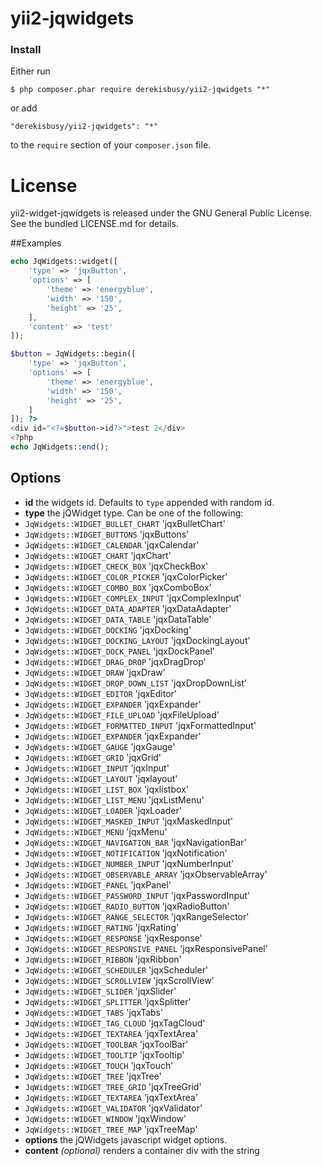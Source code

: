 # yii2-jqwidgets

### Install

Either run

```
$ php composer.phar require derekisbusy/yii2-jqwidgets "*"
```

or add

```
"derekisbusy/yii2-jqwidgets": "*"
```

to the ```require``` section of your `composer.json` file.

# License

yii2-widget-jqwidgets is released under the GNU General Public License. See the bundled LICENSE.md for details.

##Examples

```php
echo JqWidgets::widget([
    'type' => 'jqxButton',
    'options' => [
        'theme' => 'energyblue',
        'width' => '150', 
        'height' => '25',
    ],
    'content' => 'test'
]);
```

```php
$button = JqWidgets::begin([
    'type' => 'jqxButton',
    'options' => [
        'theme' => 'energyblue',
        'width' => '150', 
        'height' => '25',
    ]
]); ?>
<div id="<?=$button->id?>">test 2</div>
<?php
echo JqWidgets::end();
```

## Options

- **id** the widgets id. Defaults to `type` appended with random id.
- **type** the jQWidget type. Can be one of the following:
 - `JqWidgets::WIDGET_BULLET_CHART` 'jqxBulletChart'
 - `JqWidgets::WIDGET_BUTTONS` 'jqxButtons'
 - `JqWidgets::WIDGET_CALENDAR` 'jqxCalendar'
 - `JqWidgets::WIDGET_CHART` 'jqxChart'
 - `JqWidgets::WIDGET_CHECK_BOX` 'jqxCheckBox'
 - `JqWidgets::WIDGET_COLOR_PICKER` 'jqxColorPicker'
 - `JqWidgets::WIDGET_COMBO_BOX` 'jqxComboBox'
 - `JqWidgets::WIDGET_COMPLEX_INPUT` 'jqxComplexInput'
 - `JqWidgets::WIDGET_DATA_ADAPTER` 'jqxDataAdapter'
 - `JqWidgets::WIDGET_DATA_TABLE` 'jqxDataTable'
 - `JqWidgets::WIDGET_DOCKING` 'jqxDocking'
 - `JqWidgets::WIDGET_DOCKING_LAYOUT` 'jqxDockingLayout'
 - `JqWidgets::WIDGET_DOCK_PANEL` 'jqxDockPanel'
 - `JqWidgets::WIDGET_DRAG_DROP` 'jqxDragDrop'
 - `JqWidgets::WIDGET_DRAW` 'jqxDraw'
 - `JqWidgets::WIDGET_DROP_DOWN_LIST` 'jqxDropDownList'
 - `JqWidgets::WIDGET_EDITOR` 'jqxEditor'
 - `JqWidgets::WIDGET_EXPANDER` 'jqxExpander'
 - `JqWidgets::WIDGET_FILE_UPLOAD` 'jqxFileUpload'
 - `JqWidgets::WIDGET_FORMATTED_INPUT` 'jqxFormattedInput'
 - `JqWidgets::WIDGET_EXPANDER` 'jqxExpander'
 - `JqWidgets::WIDGET_GAUGE` 'jqxGauge'
 - `JqWidgets::WIDGET_GRID` 'jqxGrid'
 - `JqWidgets::WIDGET_INPUT` 'jqxInput'
 - `JqWidgets::WIDGET_LAYOUT` 'jqxlayout'
 - `JqWidgets::WIDGET_LIST_BOX` 'jqxlistbox'
 - `JqWidgets::WIDGET_LIST_MENU` 'jqxListMenu'
 - `JqWidgets::WIDGET_LOADER` 'jqxLoader'
 - `JqWidgets::WIDGET_MASKED_INPUT` 'jqxMaskedInput'
 - `JqWidgets::WIDGET_MENU` 'jqxMenu'
 - `JqWidgets::WIDGET_NAVIGATION_BAR` 'jqxNavigationBar'
 - `JqWidgets::WIDGET_NOTIFICATION` 'jqxNotification'
 - `JqWidgets::WIDGET_NUMBER_INPUT` 'jqxNumberInput'
 - `JqWidgets::WIDGET_OBSERVABLE_ARRAY` 'jqxObservableArray'
 - `JqWidgets::WIDGET_PANEL` 'jqxPanel'
 - `JqWidgets::WIDGET_PASSWORD_INPUT` 'jqxPasswordInput'
 - `JqWidgets::WIDGET_RADIO_BUTTON` 'jqxRadioButton'
 - `JqWidgets::WIDGET_RANGE_SELECTOR` 'jqxRangeSelector'
 - `JqWidgets::WIDGET_RATING` 'jqxRating'
 - `JqWidgets::WIDGET_RESPONSE` 'jqxResponse'
 - `JqWidgets::WIDGET_RESPONSIVE_PANEL` 'jqxResponsivePanel'
 - `JqWidgets::WIDGET_RIBBON` 'jqxRibbon'
 - `JqWidgets::WIDGET_SCHEDULER` 'jqxScheduler'
 - `JqWidgets::WIDGET_SCROLLVIEW` 'jqxScrollView'
 - `JqWidgets::WIDGET_SLIDER` 'jqxSlider'
 - `JqWidgets::WIDGET_SPLITTER` 'jqxSplitter'
 - `JqWidgets::WIDGET_TABS` 'jqxTabs'
 - `JqWidgets::WIDGET_TAG_CLOUD` 'jqxTagCloud'
 - `JqWidgets::WIDGET_TEXTAREA` 'jqxTextArea'
 - `JqWidgets::WIDGET_TOOLBAR` 'jqxToolBar'
 - `JqWidgets::WIDGET_TOOLTIP` 'jqxTooltip'
 - `JqWidgets::WIDGET_TOUCH` 'jqxTouch'
 - `JqWidgets::WIDGET_TREE` 'jqxTree'
 - `JqWidgets::WIDGET_TREE_GRID` 'jqxTreeGrid'
 - `JqWidgets::WIDGET_TEXTAREA` 'jqxTextArea'
 - `JqWidgets::WIDGET_VALIDATOR` 'jqxValidator'
 - `JqWidgets::WIDGET_WINDOW` 'jqxWindow'
 - `JqWidgets::WIDGET_TREE_MAP` 'jqxTreeMap'
- **options** the jQWidgets javascript widget options.
- **content** *(optional)* renders a container div with the string
